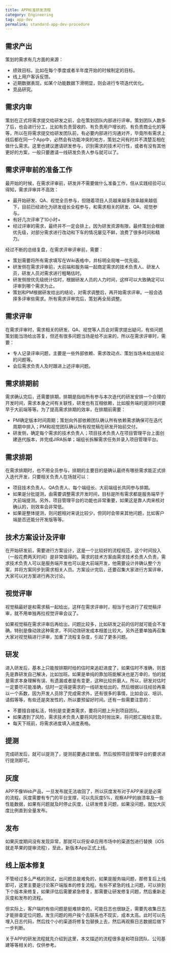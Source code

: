 ```yaml
---
title: APP标准研发流程
category: Engineering
tag: app-dev
permalink: standard-app-dev-procedure
---
```


## 需求产出
策划的需求有几方面的来源：
- 绩效目标。比如在每个季度或者半年度开始的时候制定的目标。
- 线上用户客诉反馈。
- 近期数据表现，如某个功能数据下滑明显，则会进行专项迭代优化。
- 竞品研究。


## 需求内审
策划在正式将需求提交给研发之前，会在策划团队内部进行评审。策划团队人数多了后，也会进行分工，比如有负责营收的、有负责用户增长的、有负责商业化的等等，所以在将需求提交给研发团队前，有必要内部进行沟通对齐，毕竟所有需求上线后都在同一个App中，必然会有功能冲突的地方，策划之间有时并不清楚互相在做什么需求。这里也建议邀请研发参与，识别需求的技术可行性，或者有没有其他更好的方案，一般只要邀请一线研发负责人参与就可以了。


## 需求评审前的准备工作
最开始的时候，在需求评审前，研发并不需要做什么准备工作，但从实践经验可以得知，需求评审并不高效：
- 最开始研发、QA、视觉全员参与，但随着项目人员越来越多效率越来越低下，目前已经进化为研发组长全程参与，和需求相关的研发、QA、视觉参与。
- 有好几次评审了10小时+
- 经过评审的需求，最终并不一定会排上，因为研发资源有限，最终策划会根据优先级，对部分需求进行改动和下车的情况屡见不鲜，浪费了很多时间和精力。

经过不断的总结复盘，在需求评审评审前，需要：
- 策划需要将所有需求填写在Wiki表格中，并标明全局唯一优先级。
- 研发侧在需求评审前，大前端和服务端一起商定需求的技术负责人、研发人员，研发人员对需求进行粗略估时。
- 研发侧按优先级统计估时，根据研发人员的人力时间，这样可以大致确定可以评审到哪个需求为止。
- 策划和PM根据研发给出的结论，对需求调整后，再开始需求评审。一般会选择多评审些需求。所有需求评审完后，策划再全局调整。


## 需求评审
在需求评审时，需求相关的研发、QA、视觉等人员会对需求提出疑问，有些问题策划能当场给出答复，但还有很多问题当场是给不出来的，所以在需求评审时，需要：
- 专人记录评审问题，主要是一些外部依赖、需求改动点、策划当场未给出结论的问题等。
- 会后需求负责人及时跟进上述评审问题。


## 需求排期前
需求确认完后，还需要排期，排期是指给所有参与本次迭代的研发安排一个合理的开发时间，需求本身之间有关联性，研发也有互相依赖，比如服务端的提测时间要早于大前端等等。为了提高需求排期的效率，在排期前需要：
- PM确定版本时间周期；策划向外部依赖团队确认所有依赖需求确保可在迭代周期中排入；PM和视觉团队确认所有视觉稿在研发开始前交付。
- 研发侧，确定每个需求的技术负责人；项目技术负责人在项目管理平台上面创建迭代版本，并完成JIRA拆单；端组长拆解需求任务并录入项目管理平台。


## 需求排期
在需求排期时，也不用全员参与，排期的主要目的是确认最终有哪些需求能正式排入迭代开发，只要相关负责人在场就可以：
- 项目技术负责人、QA负责人、每个端组长、大前端组长共同参与排期。
- 如果是分批提测，由需要调整需求开发时间，目标是所有需求都是服务端早于大前端提测。另外，项目管理平台的功能也非常重要，如果这是靠人肉来核对确认的，则效率会非常低。
- 如果是整体提测，则问题相对来说比较少，但同时会带来其他问题，比如客户端是否还能分开发版等等。


## 技术方案设计及评审
在开始研发前，需要进行方案设计，这是一个比较好的流程规范，这个时间投入（一般花费两天时间）是非常值得的。需求的技术方案由需求技术负责人负责，需求技术负责人可以是服务端开发也可以是大前端开发，他需要设计并确认整个方案，并将方案同步到需求相关人员。方案设计完后，还要召集大家进行方案评审，大家可以对方案进行再次讨论。


## 视觉评审
视觉稿最好是和需求稿一起给出，这样在需求评审时，相当于也进行了视觉稿评审，就不用单独再拉视觉评审会议了。

如果视觉稿在需求评审后再给出，问题比较多，比如研发之前的估时就可能会不准确，特别是像动效这种需求，不同动效研发成本相差比较大。另外还要单独再召集大家对视觉稿进行评审，加重了流程复杂度，引起了更多问题。


## 研发
进入研发后，基本上只能按排期时给的估时来追赶进度了，如果估时不准确，则首先是靠研发自己解决，比如加班。如果是单纯的靠加班能解决也是万幸的，怕的就是需求本身理解有误、有遗漏或者是有变更，这种比较折磨人。所以，研发对估时一定要尽可能准确，估时一定得是需求的一线研发给出的，然后根据以往经验再乘以一个系数，因为开发人员除了完成需求外，还有很多的事情，比如会议、培训、请假等等，有些还是突发性的，所以要预留好时间。还有一些需要注意的：

- 不要擅自接私活，特别是变更类需求，要将问题上升到项目团队。
- 如果遇到了风险，需求技术负责人要将风险及时抛出来，将问题汇报给主管。
- 每天下班前，将需求进度填入进度表格。


## 提测
完成研发后，就可以提测了，提测前要通过冒烟，然后按照项目管理平台的要求进行提测即可。


## 灰度
APP不像Web产品，一旦发布就无法收回了，所以灰度发布对于APP来说是必需的流程。灰度需要有专门的平台支撑，可以先灰度5%，观察APP的崩溃率及一些性能数据，如果有问题就及时停止灰度，让研发修复问题，如果没问题，就加大灰度比例直到全量发布。

## 发布
如果灰度期间没有发现异常，那就可以将安卓应用市场中的渠道包进行替换（iOS就走苹果的提审流程），至此，新版本App正式上线。


## 线上版本修复
不管经过多么严格的测试，出问题总是难免的，如果是服务端问题，那修复后上线即可，这里主要是讨论客户端版本的修复流程。有些不紧急的线上问题，可以排到下个版本来修复，如果评估后需要紧急修复，那需要让研发修复问题，然后重新走灰度和发布的流程。

但实际上，客户端的有些问题是挺难排查的，可能日志也很缺乏，需要先收集日志才能排查定位问题。发生问题的用户挨个去联系也不现实，成本太高。此时可以先埋入日志代码，然后找个小的渠道将修复包替换上去，然后再观察日志数据后做下一步判断。

关于APP的研发流程就先介绍到这里，本文描述的流程很多是和项目团队、公司基建等等相关的，仅供参考。
